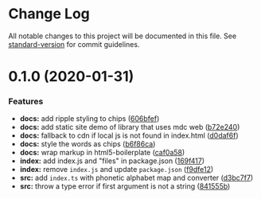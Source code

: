 # Change Log

All notable changes to this project will be documented in this file. See [standard-version](https://github.com/conventional-changelog/standard-version) for commit guidelines.

<a name="0.1.0"></a>
# 0.1.0 (2020-01-31)


### Features

* **docs:** add ripple styling to chips ([606bfef](https://github.com/remarkablemark/phonetic-alphabet-converter/commit/606bfef))
* **docs:** add static site demo of library that uses mdc web ([b72e240](https://github.com/remarkablemark/phonetic-alphabet-converter/commit/b72e240))
* **docs:** fallback to cdn if local js is not found in index.html ([d0daf6f](https://github.com/remarkablemark/phonetic-alphabet-converter/commit/d0daf6f))
* **docs:** style the words as chips ([b6f86ca](https://github.com/remarkablemark/phonetic-alphabet-converter/commit/b6f86ca))
* **docs:** wrap markup in html5-boilerplate ([caf0a58](https://github.com/remarkablemark/phonetic-alphabet-converter/commit/caf0a58))
* **index:** add index.js and "files" in package.json ([169f417](https://github.com/remarkablemark/phonetic-alphabet-converter/commit/169f417))
* **index:** remove `index.js` and update `package.json` ([f9dfe12](https://github.com/remarkablemark/phonetic-alphabet-converter/commit/f9dfe12))
* **src:** add `index.ts` with phonetic alphabet map and converter ([d3bc7f7](https://github.com/remarkablemark/phonetic-alphabet-converter/commit/d3bc7f7))
* **src:** throw a type error if first argument is not a string ([841555b](https://github.com/remarkablemark/phonetic-alphabet-converter/commit/841555b))
